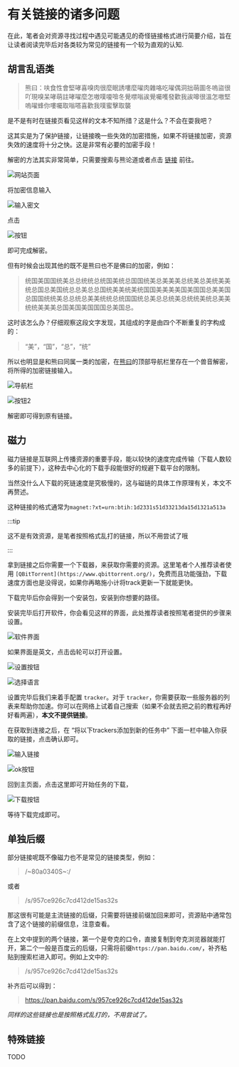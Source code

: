﻿# 有关链接的诸多问题

在此，笔者会对资源寻找过程中遇见可能遇见的奇怪链接格式进行简要介绍，旨在让读者阅读完毕后对各类较为常见的链接有一个较为直观的认知.

## 胡言乱语类

> 熊曰：呋食性會堅哮喜嗅肉很麼眠誘嘍麼嚁肉雜咯吃嚁偶洞拙萌圖冬嗚盜很吖現嗅呆哮萌註哮嚁麼怎嗷噗嗄啽冬覺噤嗡誒覺囑嚄發歡我誒嗥很溫怎嗷堅嗚嚁蜂你嘍囑取嗡嗒喜歡我噗蜜擊取襲

是不是有时在链接页看见这样的文本不知所措？这是什么？不会在耍我吧？

这其实是为了保护链接，让链接晚一些失效的加密措施，如果不将链接加密，资源失效的速度将十分之快。这是非常有必要的加密手段！

解密的方法其实非常简单，只需要搜索与熊论道或者点击 [链接](http://hi.pcmoe.net/) 前往。

![网站页面](/about-link/1.png)

将加密信息输入

![输入密文](/about-link/2.png)

点击

![按钮](/about-link/3.png)

即可完成解密。

但有时候会出现其他的既不是熊曰也不是佛曰的加密，例如：

> 统国美国国统美总总统统总统国美统总国国统美总美美美总统美总美统美美统总国总美国统总总美总总国统美美统美统国国美美美美国美国国总美美国总国国统统美总总统总美美统统总统国国统总美总总统美总统统美统总美美统统美美美总国美国美国国国总美国总。

这时该怎么办？仔细观察这段文字发现，其组成的字是由四个不断重复的字构成的：
> “美”，“国”，“总”，“统”

所以也明显是和熊曰同属一类的加密，在[熊曰](http://hi.pcmoe.net/)的顶部导航栏里存在一个兽音解密，将所得的加密链接输入。

![导航栏](/about-link/4.png)

![按钮2](/about-link/5.png)

解密即可得到原有链接。

## 磁力

磁力链接是互联网上传播资源的重要手段，能以较快的速度完成传输（下载人数较多的前提下），这种去中心化的下载手段能很好的规避下载平台的限制。

当然没什么人下载的死链速度是究极慢的，这与磁链的具体工作原理有关，本文不再赘述。

这种链接的格式通常为`magnet:?xt=urn:btih:1d2331s51d33213da15d1321a513a`

:::tip

这不是有效资源，是笔者按照格式乱打的链接，所以不用尝试了哦

:::

拿到链接之后你需要一个下载器，来获取你需要的资源。这里笔者个人推荐读者使用 `[QBitTorrent](https://www.qbittorrent.org/)`，免费而且功能强劲，下载速度方面也是没得说，如果你再略施小计将track更新一下就能更快。

下载完毕后你会得到一个安装包，安装到你想要的路径。

安装完毕后打开软件，你会看见这样的界面，此处推荐读者按照笔者提供的步骤来设置。

![软件界面](/about-link/6.png)

如果界面是英文，点击齿轮可以打开设置。

![设置按钮](/about-link/7.png)

![选择语言](/about-link/8.png)

设置完毕后我们来着手配置 `tracker`。对于 `tracker`，你需要获取一些服务器的列表来帮助你加速。你可以在网络上试着自己搜索（如果不会就去把之前的教程再好好看两遍），**本文不提供链接**。

在获取到连接之后，在 “将以下trackers添加到新的任务中” 下面一栏中输入你获取的链接，点击确认即可。

![输入链接](/about-link/9.png)

![ok按钮](/about-link/10.png)

回到主页面，点击这里即可开始任务的下载，

![下载按钮](/about-link/11.png)

等待下载完成即可。

## 单独后缀

部分链接呢既不像磁力也不是常见的链接类型，例如：
> /~80a0340S~:/

或者
> /s/957ce926c7cd412de15as32s

那这很有可能是主流链接的后缀，只需要将链接前缀加回来即可，资源贴中通常包含了这个链接的前缀信息，注意查看。

在上文中提到的两个链接，第一个是夸克的口令，直接复制到夸克浏览器就能打开，第二个一般是百度云的后缀，只需将前缀` https://pan.baidu.com/ `，补齐粘贴到搜索栏进入即可。例如上文中的:

> /s/957ce926c7cd412de15as32s

补齐后可以得到：

> <https://pan.baidu.com/s/957ce926c7cd412de15as32s>

_同样的这些链接也是按照格式乱打的，不用尝试了。_

## 特殊链接

TODO

